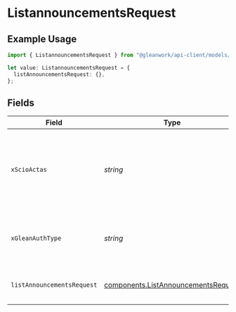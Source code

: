 # ListannouncementsRequest

## Example Usage

```typescript
import { ListannouncementsRequest } from "@gleanwork/api-client/models/operations";

let value: ListannouncementsRequest = {
  listAnnouncementsRequest: {},
};
```

## Fields

| Field                                                                                                                    | Type                                                                                                                     | Required                                                                                                                 | Description                                                                                                              |
| ------------------------------------------------------------------------------------------------------------------------ | ------------------------------------------------------------------------------------------------------------------------ | ------------------------------------------------------------------------------------------------------------------------ | ------------------------------------------------------------------------------------------------------------------------ |
| `xScioActas`                                                                                                             | *string*                                                                                                                 | :heavy_minus_sign:                                                                                                       | Email address of a user on whose behalf the request is intended to be made (should be non-empty only for global tokens). |
| `xGleanAuthType`                                                                                                         | *string*                                                                                                                 | :heavy_minus_sign:                                                                                                       | Auth type being used to access the endpoint (should be non-empty only for global tokens).                                |
| `listAnnouncementsRequest`                                                                                               | [components.ListAnnouncementsRequest](../../models/components/listannouncementsrequest.md)                               | :heavy_check_mark:                                                                                                       | Includes request params for querying announcements.                                                                      |